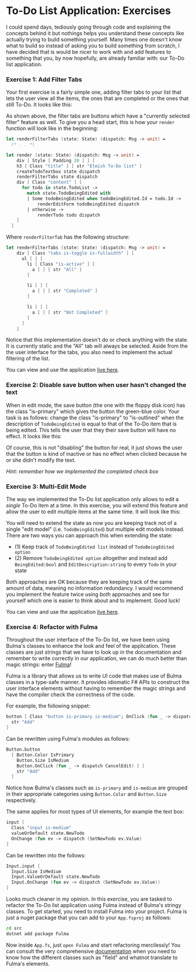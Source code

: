 # To-Do List Application: Exercises

I could spend days, tediously going through code and explaining the concepts behind it but nothings helps you understand these concepts like actually trying to build something yourself. Many times one doesn't know what to build so instead of asking you to build something from scratch, I have decided that is would be nicer to work with and add features to something that you, by now hopefully, are already familiar with: our To-Do list application.

### Exercise 1: Add Filter Tabs

Your first exercise is a fairly simple one, adding filter tabs to your list that lets the user view all the items, the ones that are completed or the ones that still To-Do. It looks like this:

<div style="width:100%">
  <div style="margin: 0 auto; width:65%;">
    <resolved-image source="/images/elm/todo-exercise-one.gif" />
  </div>
</div>

As shown above, the filter tabs are buttons which have a "currently selected filter" feature as well. To give you a head start, this is how your `render` function will look like in the beginning:

```fsharp {highlight: [1, 8]}
let renderFilterTabs (state: State) (dispatch: Msg -> unit) =
  (* . . *)

let render (state: State) (dispatch: Msg -> unit) =
    div [ Style [ Padding 20 ] ] [
    h3 [ Class "title" ] [ str "Elmish To-Do list" ]
    createTodoTextbox state dispatch
    renderFilterTabs state dispatch
    div [ Class "content" ] [
      for todo in state.TodoList ->
        match state.TodoBeingEdited with
        | Some todoBeingEdited when todoBeingEdited.Id = todo.Id ->
            renderEditForm todoBeingEdited dispatch
        | otherwise ->
            renderTodo todo dispatch
    ]
  ]
```
Where `renderFilterTab` has the following structure:
```fsharp
let renderFilterTabs (state: State) (dispatch: Msg -> unit) =
    div [ Class "tabs is-toggle is-fullwidth" ] [
      ul [ ] [
        li [ Class "is-active" ] [
          a [ ] [ str "All" ]
        ]

        li [ ] [
          a [ ] [ str "Completed" ]
        ]

        li [ ] [
          a [ ] [ str "Not Completed" ]
        ]
      ]
    ]
```
Notice that this implementation doesn't do or check anything with the state. It is currently static and the "All" tab will always be selected. Aside from the the user interface for the tabs, you also need to implement the actual filtering of the list.

You can view and use the application [live here](https://zaid-ajaj.github.io/elmish-todo-exercises/).

### Exercise 2: Disable save button when user hasn't changed the text

When in edit mode, the save button (the one with the floppy disk icon) has the class "is-primary" which gives the button the green-blue color. Your task is as follows: change the class "is-primary" to "is-outlined" when the description of `TodoBeingEdited` is equal to that of the To-Do item that is being edited. This tells the user that they their save button will have no effect. It looks like this:

<div style="width:100%">
  <div style="margin: 0 auto; width:65%;">
    <resolved-image source="/images/elm/todo-exercise-two.gif" />
  </div>
</div>

Of course, this is not "disabling" the button for real, it just shows the user that the button is kind of inactive or has no effect when clicked because he or she didn't modify the text.

*Hint: remember how we implemented the completed check box*

### Exercise 3: Multi-Edit Mode

The way we implemented the To-Do list application only allows to edit a *single* To-Do item at a time. In this exercise, you will extend this feature and allow the user to edit multiple items at the same time. It will look like this:

<div style="width:100%">
  <div style="margin: 0 auto; width:65%;">
    <resolved-image source="/images/elm/todo-exercise-three.gif" />
  </div>
</div>

You will need to extend the state as now you are keeping track not of a single "edit model" (i.e. `TodoBeingEdited`) but multiple edit models instead. There are two ways you can approach this when extending the state:
 - (1) Keep track of `TodoBeingEdited list` instead of `TodoBeingEdited option`
 - (2) Remove `TodoBeingEdited option` altogether and instead add `BeingEdited:bool` and `EditDescription:string` to every `Todo` in your state

Both approaches are OK because they are keeping track of the same amount of data, meaning no information redundancy. I would recommend you implement the feature twice using *both* approaches and see for yourself which one is easier to think about and to implement. Good luck!

You can view and use the application [live here](https://zaid-ajaj.github.io/elmish-todo-exercises/).

### Exercise 4: Refactor with Fulma

Throughout the user interface of the To-Do list, we have been using Bulma's classes to enhance the look and feel of the application. These classes are just strings that we have to look up in the documentation and remember to write correctly in our application, we can do much better than magic strings: enter [Fulma](https://github.com/Fulma/Fulma)!

Fulma is a library that allows us to write UI code that makes use of Bulma classes in a type-safe manner. It provides idiomatic F# APIs to construct the user interface elements without having to remember the magic strings and have the compiler check the correctness of the code.

For example, the following snippet:
```fsharp
button [ Class "button is-primary is-medium"; OnClick (fun _ -> dispatch CancelEdit) ] [
  str "Add"
]
```
Can be rewritten using Fulma's modules as follows:
```fsharp
Button.button
  [ Button.Color IsPrimary
    Button.Size IsMedium
    Button.OnClick (fun _ -> dispatch CancelEdit) ] [
    str "Add"
  ]
```
Notice how Bulma's classes such as `is-primary` and `is-medium` are grouped in their appropriate categories using `Button.Color` and `Button.Size` respectively.

The same applies for most types of UI elements, for example the text box:
```fsharp
input [
  Class "input is-medium"
  valueOrDefault state.NewTodo
  OnChange (fun ev -> dispatch (SetNewTodo ev.Value)
]
```
Can be rewritten into the follows:
```fsharp
Input.input [
  Input.Size IsMedium
  Input.ValueOrDefault state.NewTodo
  Input.OnChange (fun ev -> dispatch (SetNewTodo ev.Value))
]
```
Looks much cleaner in my opinion. In this exercise, you are tasked to refactor the To-Do list application using Fulma instead of Bulma's stringy classes. To get started, you need to install Fulma into your project. Fulma is just a nuget package that you can add to your `App.fsproj` as follows:
```bash
cd src
dotnet add package Fulma
```
Now inside `App.fs`, just `open Fulma` and start refactoring mercilessly! You can consult the very comprehensive [documentation](https://fulma.github.io/Fulma/) when you need to know how the different classes such as "field" and whatnot translate to Fulma's elements.